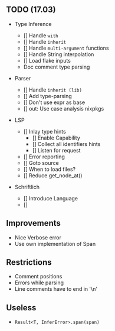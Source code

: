 ## TODO (17.03)

- Type Inference
  - [] Handle `with`
  - [] Handle `inherit`
  - [] Handle `multi-argument` functions
  - [] Handle String interpolation
  - [] Load flake inputs
  - Doc comment type parsing

- Parser
  - [] Handle `inherit (lib)`
  - [] Add type-parsing
  - [] Don't use expr as base
  - [] out: Use case analysis nixpkgs

- LSP
  - [] Inlay type hints
    - [] Enable Capability
    - [] Collect all identifiers hints
    - [] Listen for request
  - [] Error reporting
  - [] Goto source
  - [] When to load files?
  - [] Reduce get_node_at()

- Schriftlich
  - [] Introduce Language
  - [] 



## Improvements
- Nice Verbose error
- Use own implementation of Span

## Restrictions
- Comment positions
- Errors while parsing
- Line comments have to end in '\n'

## Useless
- `Result<T, InferError>.span(span)`
